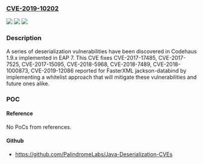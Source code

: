 ### [CVE-2019-10202](https://cve.mitre.org/cgi-bin/cvename.cgi?name=CVE-2019-10202)
![](https://img.shields.io/static/v1?label=Product&message=codehaus&color=blue)
![](https://img.shields.io/static/v1?label=Version&message=n%2Fa&color=blue)
![](https://img.shields.io/static/v1?label=Vulnerability&message=CWE-502&color=brighgreen)

### Description

A series of deserialization vulnerabilities have been discovered in Codehaus 1.9.x implemented in EAP 7. This CVE fixes CVE-2017-17485, CVE-2017-7525, CVE-2017-15095, CVE-2018-5968, CVE-2018-7489, CVE-2018-1000873, CVE-2019-12086 reported for FasterXML jackson-databind by implementing a whitelist approach that will mitigate these vulnerabilities and future ones alike.

### POC

#### Reference
No PoCs from references.

#### Github
- https://github.com/PalindromeLabs/Java-Deserialization-CVEs


